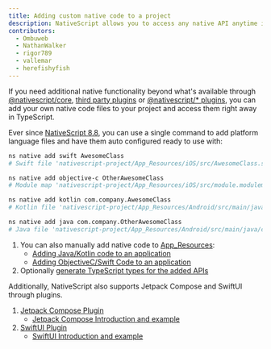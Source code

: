 ```yaml
---
title: Adding custom native code to a project
description: NativeScript allows you to access any native API anytime in your app.
contributors:
  - Ombuweb
  - NathanWalker
  - rigor789
  - vallemar
  - herefishyfish
---
```


If you need additional native functionality beyond what's available through [@nativescript/core](/core/#nativescript-core), [third party plugins](https://market.nativescript.org/) or [@nativescript/\* plugins](https://v8.docs.nativescript.org/plugins/index.html), you can add your own native code files to your project and access them right away in TypeScript.

Ever since [NativeScript 8.8](https://blog.nativescript.org/nativescript-8-8-announcement/#ns-native), you can use a single command to add platform language files and have them auto configured ready to use with:

```bash
ns native add swift AwesomeClass
# Swift file 'nativescript-project/App_Resources/iOS/src/AwesomeClass.swift' generated successfully.

ns native add objective-c OtherAwesomeClass
# Module map 'nativescript-project/App_Resources/iOS/src/module.modulemap' has been updated with the header 'OtherAwesomeClass.h'.

ns native add kotlin com.company.AwesomeClass
# Kotlin file 'nativescript-project/App_Resources/Android/src/main/java/com/company/AwesomeClass.kt' generated successfully.

ns native add java com.company.OtherAwesomeClass
# Java file 'nativescript-project/App_Resources/Android/src/main/java/com/company/OtherAwesomeClass.java' generated successfully.
```

1. You can also manually add native code to [App_Resources](/project-structure/app-resources):
   - [Adding Java/Kotlin code to an application](/guide/native-code/android)
   - [Adding ObjectiveC/Swift Code to an application](/guide/native-code/ios)
2. Optionally [generate TypeScript types for the added APIs](/guide/native-code/generate-typings)

Additionally, NativeScript also supports Jetpack Compose and SwiftUI through plugins.

1. [Jetpack Compose Plugin](/plugins/jetpack-compose)
   - [Jetpack Compose Introduction and example](https://dev.to/valorsoftware/introduction-to-jetpack-compose-for-nativescript-54d7)
2. [SwiftUI Plugin](/plugins/swift-ui)
   - [SwiftUI Introduction and example](https://dev.to/valorsoftware/introduction-to-swiftui-for-nativescript-4m1b)
